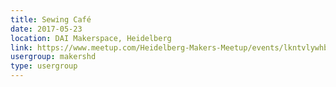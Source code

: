 ```yaml
---
title: Sewing Café
date: 2017-05-23
location: DAI Makerspace, Heidelberg
link: https://www.meetup.com/Heidelberg-Makers-Meetup/events/lkntvlywhbfc/
usergroup: makershd
type: usergroup
---
```

